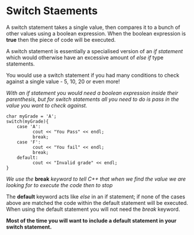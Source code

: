 # Switch Staements #

A switch statement takes a single value, then compares it to a bunch of other values using a boolean expression.  When the boolean expression is **true** then the piece of code will be executed.

A switch statement is essentially a specialised version of an *if statement* which would otherwise have an excessive amount of *else if* type statements.

You would use a switch statement if you had many conditions to check against a single value - 5, 10, 20 or even more!

*With an if statement you would need a boolean expression inside their parenthesis, but for switch statements all you need to do is pass in the value you want to check against.*

```
char myGrade = 'A';
switch(myGrade){
    case 'A':
          cout << "You Pass" << endl;
          break;
    case 'F':
          cout << "You fail" << endl;
          break;
    default:
          cout << "Invalid grade" << endl;
}
````

*We use the* **break** *keyword to tell C++ that when we find the value we are looking for to execute the code then to stop*

The **default** keyword acts like *else* in an if statement; if none of the cases above are matched the code within the default statement will be executed.  When using the default statement you will not need the *break* keyword.

**Most of the time you will want to include a default statement in your switch statement.** 

